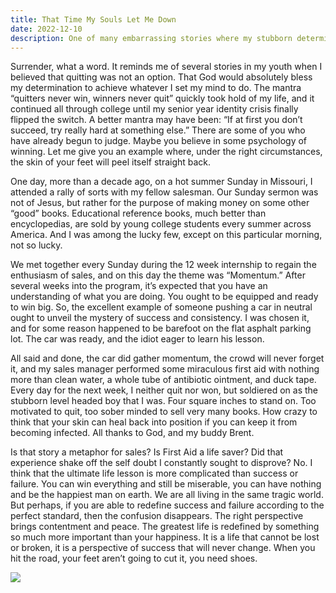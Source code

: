 ```yaml
---
title: That Time My Souls Let Me Down
date: 2022-12-10
description: One of many embarrassing stories where my stubborn determination to prove myself leads to stupidity.  “I want to do what I want to do, there are no limits.”
---
```


Surrender, what a word.  It reminds me of several stories in my youth when I believed that quitting was not an option.  That God would absolutely bless my determination to achieve whatever I set my mind to do.  The mantra “quitters never win, winners never quit” quickly took hold of my life, and it continued all through college until my senior year identity crisis finally flipped the switch.  A better mantra may have been: “If at first you don’t succeed, try really hard at something else.”  There are some of you who have already begun to judge.  Maybe you believe in some psychology of winning.  Let me give you an example where, under the right circumstances, the skin of your feet will peel itself straight back.

One day, more than a decade ago, on a hot summer Sunday in Missouri, I attended a rally of sorts with my fellow salesman.  Our Sunday sermon was not of Jesus, but rather for the purpose of making money on some other “good” books.  Educational reference books, much better than encyclopedias, are sold by young college students every summer across America.  And I was among the lucky few, except on this particular morning, not so lucky.

We met together every Sunday during the 12 week internship to regain the enthusiasm of sales, and on this day the theme was “Momentum.”  After several weeks into the program, it’s expected that you have an understanding of what you are doing.  You ought to be equipped and ready to win big.  So, the excellent example of someone pushing a car in neutral ought to unveil the mystery of success and consistency.  I was chosen it, and for some reason happened to be barefoot on the flat asphalt parking lot.  The car was ready, and the idiot eager to learn his lesson.

All said and done, the car did gather momentum, the crowd will never forget it, and my sales manager performed some miraculous first aid with nothing more than clean water, a whole tube of antibiotic ointment, and duck tape.  Every day for the next week, I neither quit nor won, but soldiered on as the stubborn level headed boy that I was.  Four square inches to stand on.  Too motivated to quit, too sober minded to sell very many books.  How crazy to think that your skin can heal back into position if you can keep it from becoming infected.  All thanks to God, and my buddy Brent.  

Is that story a metaphor for sales?  Is First Aid a life saver?  Did that experience shake off the self doubt I constantly sought to disprove?  No.  I think that the ultimate life lesson is more complicated than success or failure.  You can win everything and still be miserable, you can have nothing and be the happiest man on earth.  We are all living in the same tragic world.  But perhaps, if you are able to redefine success and failure according to the perfect standard, then the confusion disappears.  The right perspective brings contentment and peace.  The greatest life is redefined by something so much more important than your happiness.  It is a life that cannot be lost or broken, it is a perspective of success that will never change.  When you hit the road, your feet aren’t going to cut it, you need shoes.


![](./)




